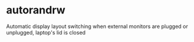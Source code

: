 # autorandrw
Automatic display layout switching when external monitors are plugged or unplugged, laptop's lid is closed

